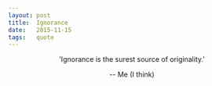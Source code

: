 ```yaml
---
layout:	post
title:	Ignorance
date:	2015-11-15
tags:	quote
---
```


<p style="text-align:center;">'Ignorance is the surest source of originality.'</p>

<p style="text-align:center;">-- Me (I think)</p>